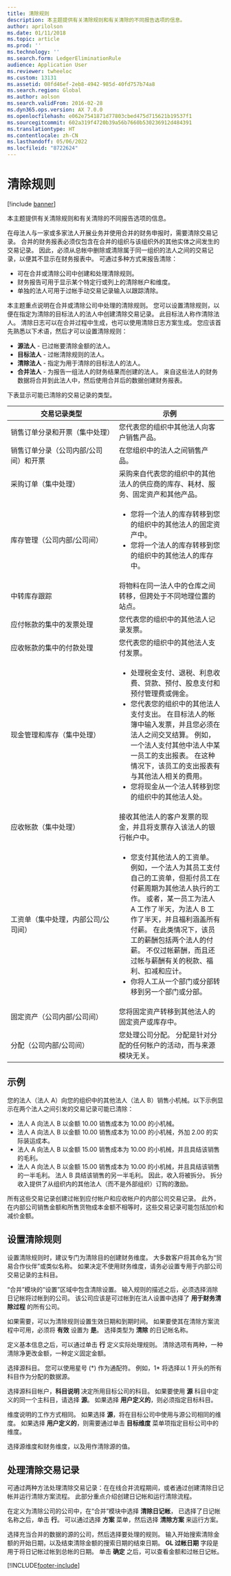 ```yaml
---
title: 清除规则
description: 本主题提供有关清除规则和有关清除的不同报告选项的信息。
author: aprilolson
ms.date: 01/11/2018
ms.topic: article
ms.prod: ''
ms.technology: ''
ms.search.form: LedgerEliminationRule
audience: Application User
ms.reviewer: twheeloc
ms.custom: 13131
ms.assetid: 08fd46ef-2eb8-4942-985d-40fd757b74a8
ms.search.region: Global
ms.author: aolson
ms.search.validFrom: 2016-02-28
ms.dyn365.ops.version: AX 7.0.0
ms.openlocfilehash: e062e7541871d77803cbed475d715621b19537f1
ms.sourcegitcommit: 602a319f4720b39a56b7660b530236912d484391
ms.translationtype: HT
ms.contentlocale: zh-CN
ms.lasthandoff: 05/06/2022
ms.locfileid: "8722624"
---
```

# <a name="elimination-rules"></a>清除规则

[!include [banner](../includes/banner.md)]

本主题提供有关清除规则和有关清除的不同报告选项的信息。

在母法人与一家或多家法人开展业务并使用合并的财务申报时，需要清除交易记录。 合并的财务报表必须仅包含在合并的组织与该组织外的其他实体之间发生的交易记录。 因此，必须从总帐中删除或清除属于同一组织的法人之间的交易记录，以便其不显示在财务报表中。 可通过多种方式来报告清除：

-   可在合并或清除公司中创建和处理清除规则。
-   财务报告可用于显示某个特定行或列上的清除帐户和维度。
-   单独的法人可用于过帐手动交易记录输入以跟踪清除。

本主题重点说明在合并或清除公司中处理的清除规则。 您可以设置清除规则，以便在指定为清除的目标法人的法人中创建清除交易记录。 此目标法人称作清除法人。 清除日志可以在合并过程中生成，也可以使用清除日志方案生成。 您应该首先熟悉以下术语，然后才可以设置清除规则：

-   **源法人** - 已过帐要清除金额的法人。
-   **目标法人** - 过帐清除规则的法人。
-   **清除法人** - 指定为用于清除的目标法人的法人。
-   **合并法人** - 为报告一组法人的财务结果而创建的法人。 来自这些法人的财务数据将合并到此法人中，然后使用合并后的数据创建财务报表。

下表显示可能已清除的交易记录的类型。

<table>
<colgroup>
<col width="50%" />
<col width="50%" />
</colgroup>
<thead>
<tr class="header">
<th>交易记录类型</th>
<th>示例</th>
</tr>
</thead>
<tbody>
<tr class="odd">
<td>销售订单分录和开票（集中处理）</td>
<td>您代表您的组织中其他法人向客户销售产品。</td>
</tr>
<tr class="even">
<td>销售订单分录（公司内部/公司间）和开票</td>
<td>在您组织中的法人之间销售产品。</td>
</tr>
<tr class="odd">
<td>采购订单（集中处理）</td>
<td>采购来自代表您的组织中的其他法人的供应商的库存、耗材、服务、固定资产和其他产品。</td>
</tr>
<tr class="even">
<td>库存管理（公司内部/公司间）</td>
<td><ul>
<li>您将一个法人的库存转移到您的组织中的其他法人的固定资产中。</li>
<li>您将一个法人的库存转移到您的组织中的其他法人的库存中。</li>
</ul></td>
</tr>
<tr class="odd">
<td>中转库存跟踪</td>
<td>将物料在同一法人中的仓库之间转移，但跨处于不同地理位置的站点。</td>
</tr>
<tr class="even">
<td>应付帐款的集中的发票处理</td>
<td>您代表您的组织中的其他法人记录发票。</td>
</tr>
<tr class="odd">
<td>应收帐款的集中的付款处理</td>
<td>您代表您的组织中的其他法人支付发票。</td>
</tr>
<tr class="even">
<td>现金管理和库存（集中处理）</td>
<td><ul>
<li>处理税金支付、退税、利息收费、贷款、预付、股息支付和预付管理费或佣金。</li>
<li>您代表您的组织中的其他法人支付支出。 在目标法人的帐簿中输入发票，并且您必须在法人之间交叉结算。 例如，一个法人支付其他中法人中某一员工的支出报表。 在这种情况下，该员工的支出报表有与其他法人相关的费用。</li>
<li>您将现金从一个法人转移到您的组织中的其他法人处。</li>
</ul></td>
</tr>
<tr class="odd">
<td>应收帐款（集中处理）</td>
<td>接收其他法人的客户发票的现金，并且将支票存入该法人的银行帐户中。</td>
</tr>
<tr class="even">
<td>工资单（集中处理，内部公司/公司间）</td>
<td><ul>
<li>您支付其他法人的工资单。 例如，一个法人为其员工支付自己的工资单，但拒付员工在付薪周期为其他法人执行的工作。 或者，某一员工为法人 A 工作了半天，为法人 B 工作了半天，并且福利涵盖所有付薪。 在此类情况下，该员工的薪酬包括两个法人的付薪。 不仅过帐薪酬，而且还过帐与薪酬有关的税款、福利、扣减和应计。</li>
<li>你将人工从一个部门或分部转移到另一个部门或分部。</li>
</ul></td>
</tr>
<tr class="odd">
<td>固定资产（公司内部/公司间）</td>
<td>您将固定资产转移到其他法人的固定资产或库存中。</td>
</tr>
<tr class="even">
<td>分配（公司内部/公司间）</td>
<td>您处理公司分配。 分配是针对分配的任何帐户的活动，而与来源模块无关。</td>
</tr>
</tbody>
</table>

## <a name="example"></a>示例
您的法人（法人 A）向您的组织中的其他法人（法人 B）销售小机械。以下示例显示在两个法人之间引发的交易记录可能已清除：

-   法人 A 向法人 B 以金额 10.00 销售成本为 10.00 的小机械。
-   法人 A 向法人 B 以金额 10.00 销售成本为 10.00 的小机械，外加 2.00 的实际装运成本。
-   法人 A 向法人 B 以金额 15.00 销售成本为 10.00 的小机械，并且具结该销售的毛利。
-   法人 A 向法人 B 以金额 15.00 销售成本为 10.00 的小机械，并且具结该销售的一半毛利。 法人 B 具结该销售的另一半毛利。 因此，收入将被拆分。 拆分收入提供了从组织内的其他法人（而不是外部组织）订购的激励。

所有这些交易记录创建过帐到应付帐户和应收帐户的内部公司交易记录。 此外，在内部公司销售金额和所售货物成本金额不相等时，这些交易记录可能包括加价和减价金额。

## <a name="set-up-elimination-rules"></a>设置清除规则
设置清除规则时，建议专门为清除目的创建财务维度。 大多数客户将其命名为“贸易合作伙伴”或类似名称。 如果决定不使用财务维度，请务必设置专用于内部公司交易记录的主科目。 

“合并”模块的“设置”区域中包含清除设置。 输入规则的描述之后，必须选择消除日记帐将过帐到的公司。 该公司应该是可过帐到在法人设置中选择了 **用于财务清除过程** 的所有公司。 

如果需要，可以为清除规则设置生效日期和到期时间。 如果要使其在清除方案流程中可用，必须将 **有效** 设置为 **是**。 选择类型为 **清除** 的日记帐名称。

定义基本信息之后，可以通过单击 **行** 定义实际处理规则。 清除选项有两种，一种清除净更改金额，一种定义固定金额。 

选择源科目。 您可以使用星号 (\*) 作为通配符。 例如，1\* 将选择以 1 开头的所有科目作为分配的数据源。 

选择源科目帐户，**科目说明** 决定所用目标公司的科目。 如果要使用 **源** 科目中定义的同一个主科目，请选择 **源**。 如果选择 **用户定义的**，则必须指定目标科目。 

维度说明的工作方式相同。 如果选择 **源**，将在目标公司中使用与源公司相同的维度。 如果选择 **用户定义的**，则需要通过单击 **目标维度** 菜单项指定目标公司中的维度。 

选择源维度和财务维度，以及用作清除源的值。

## <a name="process-elimination-transactions"></a>处理清除交易记录
可通过两种方法处理清除交易记录：在在线合并流程期间，或者通过创建清除日记帐并运行清除方案流程。 此部分重点介绍创建日记帐和运行清除流程。 

在定义为清除公司的公司中，在“合并”模块中选择 **清除日记帐**， 已选择了日记帐名称之后，单击 **行**。 可以通过选择 **方案** 菜单，然后选择 **清除方案** 来运行方案。

选择充当合并的数据的源的公司，然后选择要处理的规则。 输入开始搜索清除金额的开始日期，以及结束清除金额的搜索日期的结束日期。 **GL 过帐日期** 字段是用于将日记帐过帐到总帐的日期。 单击 **确定** 之后，可以查看金额和过帐日记帐。





[!INCLUDE[footer-include](../../includes/footer-banner.md)]
